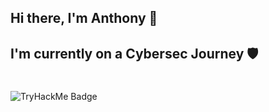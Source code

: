 ## Hi there, I'm Anthony 👾
## I'm currently on a Cybersec Journey 🛡️ 
#
![TryHackMe Badge](https://tryhackme-badges.s3.amazonaws.com/hunta7.png)
#



<!--
**hunta7/hunta7** is a ✨ _special_ ✨ repository because its `README.md` (this file) appears on your GitHub profile.

Here are some ideas to get you started:

- 🔭 I’m currently working on ...
- 🌱 I’m currently learning ...
- 👯 I’m looking to collaborate on ...
- 🤔 I’m looking for help with ...
- 💬 Ask me about ...
- 📫 How to reach me: ...
- 😄 Pronouns: ...
- ⚡ Fun fact: ...
-->
